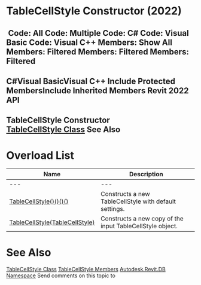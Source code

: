 # TableCellStyle Constructor (2022)

﻿
 Code: All Code: Multiple Code: C# Code: Visual Basic Code: Visual C++  Members: Show All Members: Filtered Members: Filtered Members: Filtered   
---  
C#Visual BasicVisual C++
Include Protected MembersInclude Inherited Members
Revit 2022 API  
---  
TableCellStyle Constructor   
[TableCellStyle Class](e9a5280b-4009-004f-57a4-af1f292f9619.md "TableCellStyle Class") See Also  
---  
# Overload List
| Name | Description |
| --- | --- |
| --- | --- | --- |
| [TableCellStyle()()()()](27f2851c-4b58-8a0a-713e-f113004fdb78.md "TableCellStyle Constructor") | Constructs a new TableCellStyle with default settings. |
| [TableCellStyle(TableCellStyle)](ec5143e1-eb6c-2539-ae7c-78daf926bed5.md "TableCellStyle Constructor \(TableCellStyle\)") | Constructs a new copy of the input TableCellStyle object. |

# See Also
[TableCellStyle Class](e9a5280b-4009-004f-57a4-af1f292f9619.md "TableCellStyle Class")
[TableCellStyle Members](4edadf5a-2226-7856-5b77-2df22f68ef3f.md "TableCellStyle Members")
[Autodesk.Revit.DB Namespace](87546ba7-461b-c646-cbb1-2cb8f5bff8b2.md "Autodesk.Revit.DB Namespace")
Send comments on this topic to 